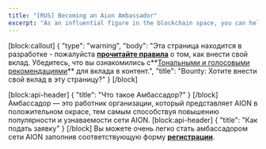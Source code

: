 ```yaml
---
title: "[RUS] Becoming an Aion Ambassador"
excerpt: "As an influential figure in the blockchain space, you can help spread the word on the Aion mission and progress."
---
```

[block:callout]
{
  "type": "warning",
  "body": "Эта страница находится в разработке - пожалуйста **[прочитайте правила](https://aion.network/bounty/content-creation-bounty/)** о том, как внести свой вклад. Убедитесь, что вы ознакомились с**[Тональными и голосовыми рекомендациями](https://docs.aion.network/page/voice-guidelines)** для вклада в контент.",
  "title": "Bounty: Хотите внести свой вклад в эту страницу?"
}
[/block]

[block:api-header]
{
  "title": "Что такое Амбассадор?"
}
[/block]
Амбассадор — это работник организации, который представляет AION в положительном окрасе, тем самым способствуя повышению популярности и узнаваемости сети AION. 
[block:api-header]
{
  "title": "Как подать заявку"
}
[/block]
Вы можете очень легко стать амбассадором сети AION заполнив соответствующую форму **[регистрации](https://aion.network/community/#ambassador-program)**.